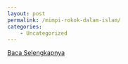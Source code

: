 ```yaml
---
layout: post
permalink: /mimpi-rokok-dalam-islam/
categories:
    - Uncategorized
---
```


[Baca Selengkapnya](/04)